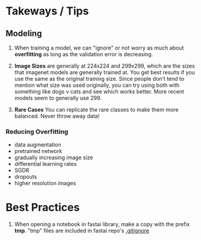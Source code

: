# Takeways / Tips

## Modeling 
1.  When training a model, we can "ignore" or not worry as much about **overfitting** as long as the validation error is decreasing.


2.  **Image Sizes** are generally at 224x224 and 299x299, which are the sizes that imagenet models are generally trained at. You get best results if you use the same as the original training size. Since people don’t tend to mention what size was used originally, you can try using both with something like dogs v cats and see which works better. More recent models seem to generally use 299.

3.  **Rare Cases**  You can replicate the rare classes to make them more balanced. Never throw away data!

### Reducing Overfitting
* data augmentation
* pretrained network
* gradually increasing image size
* differential learning rates
* SGDR
* dropouts
* higher resolution images

# Best Practices

1.  When opening a notebook in fastai library, make a copy with the prefix **tmp**.  "tmp" files are included in fastai repo's [.gitignore](https://github.com/fastai/fastai/blob/master/.gitignore)

